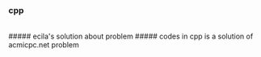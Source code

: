 ### cpp
<br>
##### ecila's solution about problem
##### codes in cpp is a solution of acmicpc.net problem
